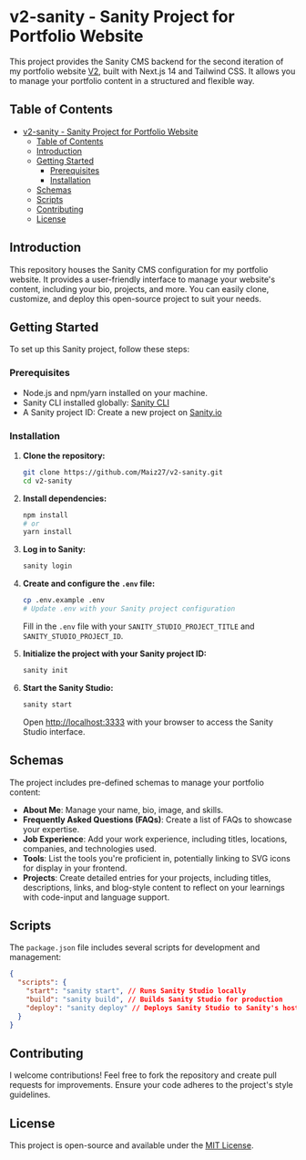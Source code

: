# v2-sanity - Sanity Project for Portfolio Website

This project provides the Sanity CMS backend for the second iteration of my portfolio website [V2](https://github.com/Maiz27/v2), built with Next.js 14 and Tailwind CSS. It allows you to manage your portfolio content in a structured and flexible way.

## Table of Contents

- [v2-sanity - Sanity Project for Portfolio Website](#v2-sanity---sanity-project-for-portfolio-website)
  - [Table of Contents](#table-of-contents)
  - [Introduction](#introduction)
  - [Getting Started](#getting-started)
    - [Prerequisites](#prerequisites)
    - [Installation](#installation)
  - [Schemas](#schemas)
  - [Scripts](#scripts)
  - [Contributing](#contributing)
  - [License](#license)

## Introduction

This repository houses the Sanity CMS configuration for my portfolio website. It provides a user-friendly interface to manage your website's content, including your bio, projects, and more. You can easily clone, customize, and deploy this open-source project to suit your needs.

## Getting Started

To set up this Sanity project, follow these steps:

### Prerequisites

- Node.js and npm/yarn installed on your machine.
- Sanity CLI installed globally: [Sanity CLI](https://www.sanity.io/docs/cli)
- A Sanity project ID: Create a new project on [Sanity.io](https://www.sanity.io/)

### Installation

1. **Clone the repository:**

   ```bash
   git clone https://github.com/Maiz27/v2-sanity.git
   cd v2-sanity
   ```

2. **Install dependencies:**

   ```bash
   npm install
   # or
   yarn install
   ```

3. **Log in to Sanity:**

   ```bash
   sanity login
   ```

4. **Create and configure the `.env` file:**

   ```bash
   cp .env.example .env
   # Update .env with your Sanity project configuration
   ```

   Fill in the `.env` file with your `SANITY_STUDIO_PROJECT_TITLE` and `SANITY_STUDIO_PROJECT_ID`.

5. **Initialize the project with your Sanity project ID:**

   ```bash
   sanity init
   ```

6. **Start the Sanity Studio:**

   ```bash
   sanity start
   ```

   Open [http://localhost:3333](http://localhost:3333) with your browser to access the Sanity Studio interface.

## Schemas

The project includes pre-defined schemas to manage your portfolio content:

- **About Me**: Manage your name, bio, image, and skills.
- **Frequently Asked Questions (FAQs)**: Create a list of FAQs to showcase your expertise.
- **Job Experience**: Add your work experience, including titles, locations, companies, and technologies used.
- **Tools**: List the tools you're proficient in, potentially linking to SVG icons for display in your frontend.
- **Projects**: Create detailed entries for your projects, including titles, descriptions, links, and blog-style content to reflect on your learnings with code-input and language support.

## Scripts

The `package.json` file includes several scripts for development and management:

```json
{
  "scripts": {
    "start": "sanity start", // Runs Sanity Studio locally
    "build": "sanity build", // Builds Sanity Studio for production
    "deploy": "sanity deploy" // Deploys Sanity Studio to Sanity's hosting
  }
}
```

## Contributing

I welcome contributions! Feel free to fork the repository and create pull requests for improvements. Ensure your code adheres to the project's style guidelines.

## License

This project is open-source and available under the [MIT License](LICENSE).
